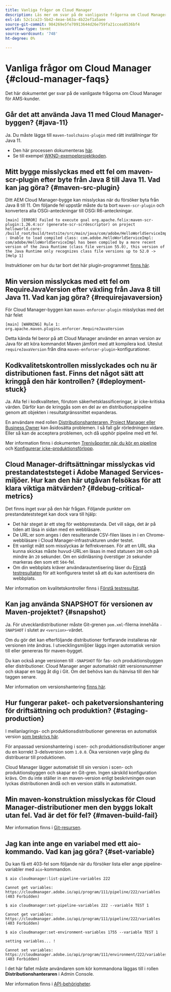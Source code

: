 ```yaml
---
title: Vanliga frågor om Cloud Manager
description: Läs mer om svar på de vanligaste frågorna om Cloud Manager för AMS-kunder.
exl-id: 52c1ca23-5b42-4eae-b63a-4b22ef1a5aee
source-git-commit: 984269e5fe70913644d26e759fa21ccea0536bf4
workflow-type: tm+mt
source-wordcount: '748'
ht-degree: 0%

---
```



# Vanliga frågor om Cloud Manager {#cloud-manager-faqs}

Det här dokumentet ger svar på de vanligaste frågorna om Cloud Manager för AMS-kunder.

## Går det att använda Java 11 med Cloud Manager-byggen? {#java-11}

Ja. Du måste lägga till `maven-toolchains-plugin` med rätt inställningar för Java 11.

* Den här processen dokumenteras [här](/help/getting-started/using-the-wizard.md).
* Se till exempel [WKND-exempelprojektkoden](https://github.com/adobe/aem-guides-wknd/commit/6cb5238cb6b932735dcf91b21b0d835ae3a7fe75).

## Mitt bygge misslyckas med ett fel om maven-scr-plugin efter byte från Java 8 till Java 11. Vad kan jag göra? {#maven-src-plugin}

Ditt AEM Cloud Manager-bygge kan misslyckas när du försöker byta från Java 8 till 11. Om följande fel uppstår måste du ta bort `maven-scr-plugin` och konvertera alla OSGi-anteckningar till OSGi R6-anteckningar.

```text
[main] [ERROR] Failed to execute goal org.apache.felix:maven-scr-plugin:1.26.4:scr (generate-scr-scrdescriptor) on project helloworld.core: /build_root/build/testsite/src/main/java/com/adobe/HelloWorldServiceImpl.java : Unable to load compiled class: com.adobe.HelloWorldServiceImpl: com/adobe/HelloWorldServiceImpl has been compiled by a more recent version of the Java Runtime (class file version 55.0), this version of the Java Runtime only recognizes class file versions up to 52.0 -> [Help 1]
```

Instruktioner om hur du tar bort det här plugin-programmet [finns här](https://cqdump.joerghoh.de/2019/01/03/from-scr-annotations-to-osgi-annotations/).

## Min version misslyckas med ett fel om RequireJavaVersion efter växling från Java 8 till Java 11. Vad kan jag göra? {#requirejavaversion}

För Cloud Manager-byggen kan `maven-enforcer-plugin` misslyckas med det här felet

```text
[main] [WARNING] Rule 1: org.apache.maven.plugins.enforcer.RequireJavaVersion
```

Detta kända fel beror på att Cloud Manager använder en annan version av Java för att köra kommandot Maven jämfört med att kompilera kod. Uteslut `requireJavaVersion` från dina `maven-enforcer-plugin`-konfigurationer.

## Kodkvalitetskontrollen misslyckades och nu är distributionen fast. Finns det något sätt att kringgå den här kontrollen? {#deployment-stuck}

Ja. Alla fel i kodkvaliteten, förutom säkerhetsklassificeringar, är icke-kritiska värden. Därför kan de kringgås som en del av en distributionspipeline genom att objekten i resultatgränssnittet expanderas.

En användare med rollen [Distributionshanteraren, Project Manager eller Business Owner](/help/requirements/users-and-roles.md#role-definitions) kan åsidosätta problemen. I så fall går rörledningen vidare. Eller så kan de acceptera problemen, och då upphör pipeline med ett fel.

Mer information finns i dokumenten [Trenivåporter när du kör en pipeline](/help/using/code-quality-testing.md#three-tier-gates-while-running-a-pipeline) och [Konfigurerar icke-produktionsförlopp](/help/using/non-production-pipelines.md#understanding-the-flow).

## Cloud Manager-driftsättningar misslyckas vid prestandateststeget i Adobe Managed Services-miljöer. Hur kan den här utgåvan felsökas för att klara viktiga mätvärden? {#debug-critical-metrics}

Det finns inget svar på den här frågan. Följande punkter om prestandateststeget kan dock vara till hjälp:

* Det här steget är ett steg för webbprestanda. Det vill säga, det är på tiden att läsa in sidan med en webbläsare.
* De URL:er som anges i den resulterande CSV-filen läses in i en Chrome-webbläsare i Cloud Manager-infrastrukturen under testet.
* Ett vanligt mått som misslyckas är felfrekvensen. För att en URL ska kunna skickas måste huvud-URL:en läsas in med statusen `200` och på mindre än `20` sekunder. Om en sidinläsning överstiger `20` sekunder markeras den som ett `504`-fel.
* Om din webbplats kräver användarautentisering läser du [Förstå testresultaten](/help/using/code-quality-testing.md#authenticated-performance-testing) för att konfigurera testet så att du kan autentisera din webbplats.

Mer information om kvalitetskontroller finns i [Förstå testresultat](/help/using/code-quality-testing.md).

## Kan jag använda SNAPSHOT för versionen av Maven-projektet? {#snapshot}

Ja. För utvecklardistributioner måste Git-grenen `pom.xml`-filerna innehålla `-SNAPSHOT` i slutet av `<version>`-värdet.

Om du gör det kan efterföljande distributioner fortfarande installeras när versionen inte ändras. I utvecklingsmiljöer läggs ingen automatisk version till eller genereras för maven-bygget.

Du kan också ange versionen till `-SNAPSHOT` för fas- och produktionsbyggen eller distributioner. Cloud Manager anger automatiskt rätt versionsnummer och skapar en tagg åt dig i Git. Om det behövs kan du hänvisa till den här taggen senare.

Mer information om versionshantering [finns här](https://experienceleague.adobe.com/en/docs/experience-manager-cloud-service/content/implementing/using-cloud-manager/managing-code/project-version-handling).

## Hur fungerar paket- och paketversionshantering för driftsättning och produktion? {#staging-production}

I mellanlagrings- och produktionsdistributioner genereras en automatisk version [som beskrivs här](/help/managing-code/maven-project-version.md).

För anpassad versionshantering i scen- och produktionsdistributioner anger du en korrekt 3-delsversion som `1.0.0`. Öka versionen varje gång du distribuerar till produktionen.

Cloud Manager lägger automatiskt till sin version i scen- och produktionsbyggen och skapar en Git-gren. Ingen särskild konfiguration krävs. Om du inte ställer in en maven-version enligt beskrivningen ovan lyckas distributionen ändå och en version ställs in automatiskt.

## Min maven-konstruktion misslyckas för Cloud Manager-distributioner men den byggs lokalt utan fel. Vad är det för fel? {#maven-build-fail}

Mer information finns i [Git-resursen](https://github.com/cqsupport/cloud-manager/blob/main/cm-build-step-fails.md).

## Jag kan inte ange en variabel med ett aio-kommando. Vad kan jag göra? {#set-variable}

Du kan få ett 403-fel som följande när du försöker lista eller ange pipeline-variabler med `aio`-kommandon.

```shell
$ aio cloudmanager:list-pipeline-variables 222

Cannot get variables: https://cloudmanager.adobe.io/api/program/111/pipeline/222/variables (403 Forbidden)

$ aio cloudmanager:set-pipeline-variables 222 --variable TEST 1

Cannot get variables: https://cloudmanager.adobe.io/api/program/111/pipeline/222/variables (403 Forbidden)

$ aio cloudmanager:set-environment-variables 1755 --variable TEST 1

setting variables... !

Cannot set variables: https://cloudmanager.adobe.io/api/program/111/environment/222/variables (403 Forbidden)
```

I det här fallet måste användaren som kör kommandona läggas till i rollen **Distributionshanteraren** i Admin Console.

Mer information finns i [API-behörigheter](https://developer.adobe.com/experience-cloud/cloud-manager/guides/getting-started/permissions/).
